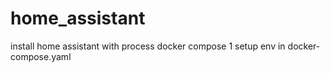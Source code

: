 # home_assistant
install home assistant with process docker compose
1 setup env in docker-compose.yaml
